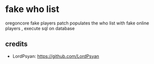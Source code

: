 # fake who list
oregoncore fake players patch
populates the who list with fake online players , execute sql on database
## credits
- LordPsyan: https://github.com/LordPsyan

